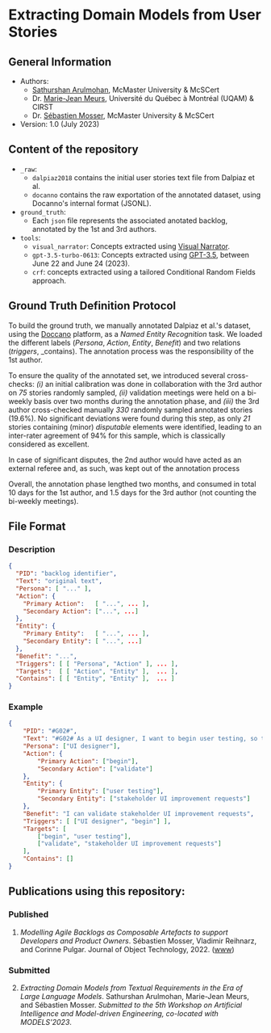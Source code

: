 # Extracting Domain Models from User Stories

## General Information

- Authors:
  - [Sathurshan Arulmohan](arulmohs@mcmaster.ca), McMaster University & McSCert
  - Dr. [Marie-Jean Meurs](meurs.marie-jean@uqam.ca), Université du Québec à Montréal (UQAM) & CIRST
  - Dr. [Sébastien Mosser](mossers@mcmaster.ca), McMaster University & McSCert
- Version: 1.0 (July 2023)

## Content of the repository

- `_raw`:
  - `dalpiaz2018` contains the initial user stories text file from Dalpiaz et al.
  - `docanno` contains the raw exportation of the annotated dataset, using Docanno's internal format (JSONL).
- `ground_truth`:
  - Each `json` file represents the associated anotated backlog, annotated by the 1st and 3rd authors.
- `tools`:
  - `visual_narrator`: Concepts extracted using [Visual Narrator](https://github.com/MarcelRobeer/VisualNarrator).
  - `gpt-3.5-turbo-0613`: Concepts extracted using [GPT-3.5](https://platform.openai.com/docs/guides/gpt), between June 22 and June 24 (2023).
  - `crf`: concepts extracted using a tailored Conditional Random Fields approach.

## Ground Truth Definition Protocol

To build the ground truth, we manually annotated Dalpiaz et al.'s dataset, using the [Doccano](https://doccano.herokuapp.com/) platform, as a _Named Entity Recognition_ task. We loaded the different labels (_Persona_, _Action_, _Entity_, _Benefit_) and two relations (_triggers_, _contains). The annotation process was the responsibility of the 1st author. 

To ensure the quality of the annotated set, we introduced several cross-checks: _(i)_ an initial calibration was done in collaboration with the 3rd author on _75_ stories randomly sampled, _(ii)_ validation meetings were held on a bi-weekly basis over two months during the annotation phase, and _(iii)_ the 3rd author cross-checked manually _330_ randomly sampled annotated stories (19.6%).
No significant deviations were found during this step, as only _21_ stories containing (minor) _disputable_ elements were identified, leading to an inter-rater agreement of 94\% for this sample, which is classically considered as excellent.

In case of significant disputes, the 2nd author would have acted as an external referee and, as such, was kept out of the annotation process 

Overall, the annotation phase lengthed two months, and consumed in total 10 days for the 1st author, and 1.5 days for the 3rd author (not counting the bi-weekly meetings).

## File Format

### Description 

```json
{
  "PID": "backlog identifier",
  "Text": "original text",
  "Persona": [ "..." ],
  "Action": {
    "Primary Action":   [ "...", ... ],
    "Secondary Action": ["...", ...] 
  },
  "Entity": { 
    "Primary Entity":   [ "...", ... ], 
    "Secondary Entity": [ "...", ...] 
  },
  "Benefit": "...",
  "Triggers": [ [ "Persona", "Action" ], ... ],
  "Targets":  [ [ "Action", "Entity" ],  ... ],
  "Contains": [ [ "Entity", "Entity" ],  ... ]
}
```

### Example

```json
{
    "PID": "#G02#",
    "Text": "#G02# As a UI designer, I want to begin user testing, so that I can validate stakeholder UI improvement requests.",
    "Persona": ["UI designer"],
    "Action": {
        "Primary Action": ["begin"],
        "Secondary Action": ["validate"]
    },
    "Entity": {
        "Primary Entity": ["user testing"],
        "Secondary Entity": ["stakeholder UI improvement requests"]
    },
    "Benefit": "I can validate stakeholder UI improvement requests",
    "Triggers": [ ["UI designer", "begin"] ],
    "Targets": [
        ["begin", "user testing"],
        ["validate", "stakeholder UI improvement requests"]
    ],
    "Contains": []
}
```

## Publications using this repository:

### Published
1. _Modelling Agile Backlogs as Composable Artefacts to support Developers and Product Owners_. Sébastien Mosser, Vladimir Reihnarz, and Corinne Pulgar. Journal of Object Technology, 2022. ([www](https://archipel.uqam.ca/15421/1/ECMFA_2022_paper_3.pdf))

### Submitted

2. _Extracting Domain Models from Textual Requirements in the Era of Large Language Models_. Sathurshan Arulmohan, Marie-Jean Meurs, and Sébastien Mosser. _Submitted to the 5th Workshop on Artificial Intelligence and Model-driven Engineering, co-located with MODELS'2023_.